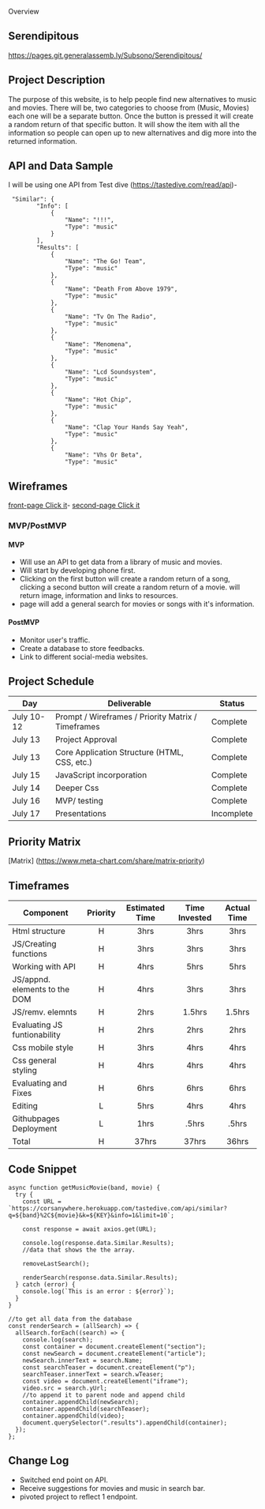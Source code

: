 Overview

## Serendipitous
https://pages.git.generalassemb.ly/Subsono/Serendipitous/



## Project Description

The purpose of this website, is to help people find new alternatives to music and movies. There will be, two categories to choose from (Music, Movies) each one will be a separate button. Once the button is pressed it will create a random return of that specific button. It will show the item with all the information so people can open up to new alternatives and dig more into the returned information. 

## API and Data Sample

I will be using one API from Test dive (https://tastedive.com/read/api)- 
```
 "Similar": {
        "Info": [
            {
                "Name": "!!!",
                "Type": "music"
            }
        ],
        "Results": [
            {
                "Name": "The Go! Team",
                "Type": "music"
            },
            {
                "Name": "Death From Above 1979",
                "Type": "music"
            },
            {
                "Name": "Tv On The Radio",
                "Type": "music"
            },
            {
                "Name": "Menomena",
                "Type": "music"
            },
            {
                "Name": "Lcd Soundsystem",
                "Type": "music"
            },
            {
                "Name": "Hot Chip",
                "Type": "music"
            },
            {
                "Name": "Clap Your Hands Say Yeah",
                "Type": "music"
            },
            {
                "Name": "Vhs Or Beta",
                "Type": "music"
```

## Wireframes

[front-page Click it](https://imgur.com/a/fvklYdZ)- [second-page Click it ](https://imgur.com/Ubdj50w)


### MVP/PostMVP

  

#### MVP 
- Will use an API to get data from a library of music and movies.
- Will start by developing phone first.
- Clicking on the first button will create a random return of a song, clicking a second button will create a random return of a movie. will return image, information and links to resources. 
- page will add a general search for movies or songs with it's information.


#### PostMVP  
- Monitor user's traffic.
- Create a database to store feedbacks.
- Link to different social-media websites.

## Project Schedule


|  Day | Deliverable | Status
|---|---| ---|
|July 10-12| Prompt / Wireframes / Priority Matrix / Timeframes | Complete
|July 13| Project Approval | Complete
|July 13| Core Application Structure (HTML, CSS, etc.) | Complete
|July 15| JavaScript incorporation  | Complete
|July 14| Deeper Css| Complete
|July 16| MVP/ testing | Complete
|July 17| Presentations | Incomplete

## Priority Matrix

[Matrix] (https://www.meta-chart.com/share/matrix-priority)

## Timeframes



| Component | Priority | Estimated Time | Time Invested | Actual Time |
| --- | :---: |  :---: | :---: | :---: |
| Html structure | H | 3hrs| 3hrs | 3hrs |
| JS/Creating functions | H | 3hrs| 3hrs | 3hrs |
| Working with API | H | 4hrs| 5hrs | 5hrs |
| JS/appnd. elements to the DOM | H |4hrs| 3hrs | 3hrs |
| JS/remv. elemnts| H | 2hrs| 1.5hrs | 1.5hrs |
| Evaluating JS funtionability | H | 2hrs| 2hrs | 2hrs |
| Css mobile style | H | 3hrs| 4hrs | 4hrs |
| Css general styling | H | 4hrs| 4hrs | 4hrs |
| Evaluating and Fixes| H | 6hrs| 6hrs | 6hrs |
| Editing| L | 5hrs| 4hrs | 4hrs |
| Githubpages Deployment| L | 1hrs| .5hrs | .5hrs |
| Total | H | 37hrs| 37hrs | 36hrs |

## Code Snippet
```
async function getMusicMovie(band, movie) {
  try {
    const URL = `https://corsanywhere.herokuapp.com/tastedive.com/api/similar?q=${band}%2C${movie}&k=${KEY}&info=1&limit=10`;

    const response = await axios.get(URL);

    console.log(response.data.Similar.Results);
    //data that shows the the array.

    removeLastSearch();

    renderSearch(response.data.Similar.Results);
  } catch (error) {
    console.log(`This is an error : ${error}`);
  }
}

//to get all data from the database
const renderSearch = (allSearch) => {
  allSearch.forEach((search) => {
    console.log(search);
    const container = document.createElement("section");
    const newSearch = document.createElement("article");
    newSearch.innerText = search.Name;
    const searchTeaser = document.createElement("p");
    searchTeaser.innerText = search.wTeaser;
    const video = document.createElement("iframe");
    video.src = search.yUrl;
    //to append it to parent node and append child
    container.appendChild(newSearch);
    container.appendChild(searchTeaser);
    container.appendChild(video);
    document.querySelector(".results").appendChild(container);
  });
};
```



## Change Log
- Switched end point on API. 
- Receive suggestions for movies and music in search bar. 
- pivoted project to reflect 1 endpoint.

 
